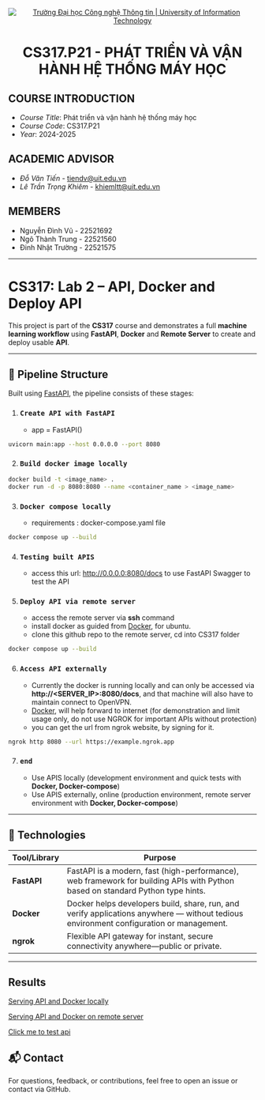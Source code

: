 
<p align="center">
  <a href="https://www.uit.edu.vn/" title="Trường Đại học Công nghệ Thông tin" style="border: 5;">
    <img src="https://i.imgur.com/WmMnSRt.png" alt="Trường Đại học Công nghệ Thông tin | University of Information Technology">
  </a>
</p>

<!-- Title -->
<h1 align="center"><b>CS317.P21 - PHÁT TRIỂN VÀ VẬN HÀNH HỆ THỐNG MÁY HỌC</b></h1>

## COURSE INTRODUCTION
<a name="gioithieumonhoc"></a>
* *Course Title*: Phát triển và vận hành hệ thống máy học
* *Course Code*: CS317.P21
* *Year*: 2024-2025

## ACADEMIC ADVISOR
<a name="giangvien"></a>
* *Đỗ Văn Tiến* - tiendv@uit.edu.vn
* *Lê Trần Trọng Khiêm* - khiemltt@uit.edu.vn

## MEMBERS
<a name="thanhvien"></a>
* Nguyễn Đình Vũ - 22521692
* Ngô Thành Trung - 22521560
* Đinh Nhật Trường - 22521575

---
# CS317: Lab 2 – API, Docker and Deploy API

This project is part of the **CS317** course and demonstrates a full **machine learning workflow** using **FastAPI**, **Docker** and **Remote Server** to create and deploy usable **API**. 

---


## 🧠 Pipeline Structure

Built using [FastAPI](https://fastapi.tiangolo.com/), the pipeline consists of these stages:

1. ### `Create API with FastAPI`
   - app = FastAPI()
```bash
uvicorn main:app --host 0.0.0.0 --port 8080
```
2. ### `Build docker image locally`
```bash
docker build -t <image_name> . 
docker run -d -p 8080:8080 --name <container_name > <image_name>
```
3. ### `Docker compose locally`
   * requirements : docker-compose.yaml file
```bash
docker compose up --build 
```
4. ### `Testing built APIS`
   - access this url:  http://0.0.0.0:8080/docs to use FastAPI Swagger to test the API

5. ### `Deploy API via remote server`
   - access the remote server via **ssh** command
   - install docker as guided from [Docker](https://docs.docker.com/engine/install/ubuntu/), for ubuntu.
   - clone this github repo to the remote server, cd into CS317 folder
```bash
docker compose up --build 
```

6. ### `Access API externally`
   - Currently the docker is running locally and can only be accessed via **http://<SERVER_IP>:8080/docs**, and that machine will also have to maintain connect to OpenVPN.
   - [Docker](https://ngrok.com/), will help forward to internet (for demonstration and limit usage only, do not use NGROK for important APIs without protection)
   - you can get the url from ngrok website, by signing for it.
```bash
ngrok http 8080 --url https://example.ngrok.app
```

7. ### `end`
   - Use APIS locally (development environment and quick tests with **Docker, Docker-compose**)
   - Use APIS externally, online (production environment, remote server environment with **Docker, Docker-compose**)

---

## 🚰 Technologies

| Tool/Library | Purpose                                                                                                                                |
|--------------|----------------------------------------------------------------------------------------------------------------------------------------|
| **FastAPI**  | FastAPI is a modern, fast (high-performance), web framework for building APIs with Python based on standard Python type hints.         |
| **Docker**   | Docker helps developers build, share, run, and verify applications anywhere — without tedious environment configuration or management. |
| **ngrok**    | Flexible API gateway for instant, secure connectivity anywhere—public or private.                                                      |


---
## Results
[Serving API and Docker locally](https://youtu.be/ldGWFFqCT4s)

[Serving API and Docker on remote server](https://youtu.be/pX-mLY8qgQs)


[Click me to test api](https://noble-coyote-measured.ngrok-free.app/docs#/default/evaluate_evaluate_post)

## 📬 Contact

For questions, feedback, or contributions, feel free to open an issue or contact via GitHub.
